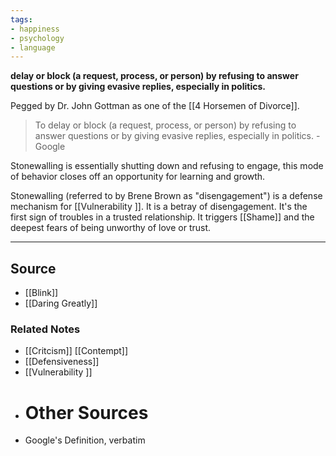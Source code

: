 ```yaml
---
tags:
- happiness
- psychology
- language
---
```

**delay or block (a request, process, or person) by refusing to answer questions or by giving evasive replies, especially in politics.**

Pegged by Dr. John Gottman as one of the [[4 Horsemen of Divorce]].

> To delay or block (a request, process, or person) by refusing to answer questions or by giving evasive replies, especially in politics. - Google
> 

Stonewalling is essentially shutting down and refusing to engage, this mode of behavior closes off an opportunity for learning and growth.

Stonewalling (referred to by Brene Brown as "disengagement") is a defense mechanism for [[Vulnerability ]]. It is a betray of disengagement. It's the first sign of troubles in a trusted relationship. It triggers [[Shame]] and the deepest fears of being unworthy of love or trust.

---

## Source
- [[Blink]]
- [[Daring Greatly]]

### Related Notes
- [[Critcism]] 
[[Contempt]] 
- [[Defensiveness]] 
- [[Vulnerability ]] 
- # Other Sources
- Google's Definition, verbatim